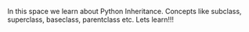In this space we learn about Python Inheritance. Concepts like subclass, superclass, baseclass, parentclass etc. Lets learn!!!
